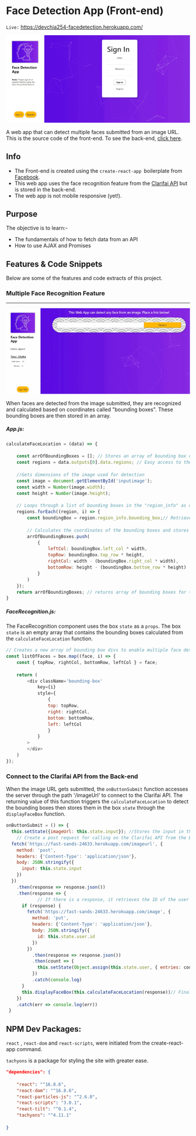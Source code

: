 # Face Detection App (Front-end)
`Live:` https://devchia254-facedetection.herokuapp.com/

![App Snapshot](./README_resources/gif-loginpage.gif)

A web app that can detect multiple faces submitted from an image URL. This is the source code of the front-end. To see the back-end, [click here](https://github.com/devchia254/facedetection-api).

## Info
- The Front-end is created using the `create-react-app `boilerplate from [Facebook](https://github.com/facebook/create-react-app).
- This web app uses the face recognition feature from the [Clarifai API](https://www.clarifai.com/models/face-detection-image-recognition-model-a403429f2ddf4b49b307e318f00e528b-detection) but is stored in the back-end.
- The web app is not mobile responsive (yet!).


## Purpose
The objective is to learn:-

- The fundamentals of how to fetch data from an API
- How to use AJAX and Promises

## Features & Code Snippets
Below are some of the features and code extracts of this project.

### Multiple Face Recognition Feature
---
![AJAX Fetching](./README_resources/gif-faceDetect.gif)

When faces are detected from the image submitted, they are recognized and calculated based on coordinates called "bounding boxes". These bounding boxes are then stored in an array. 

##### App.js:
```javascript
calculateFaceLocation = (data) => {

	const arrOfBoundingBoxes = []; // Stores an array of bounding box objects 
	const regions = data.outputs[0].data.regions; // Easy access to the bounding boxes once the faces has been detected from the image URL
	
	//Gets dimensions of the image used for detection
	const image = document.getElementById('inputimage');
	const width = Number(image.width);
	const height = Number(image.height);
	
	// Loops through a list of bounding boxes in the "region_info" as objects
	regions.forEach((region, i) => {
		const boundingBox = region.region_info.bounding_box;// Retrieve the coordinates of faces detected in the form of bounding boxes

		// Calculates the coordinates of the bounding boxes and stores them into an object, then pushes each object into an array
		arrOfBoundingBoxes.push(
			{
				leftCol: boundingBox.left_col * width,
				topRow: boundingBox.top_row * height,
				rightCol: width - (boundingBox.right_col * width),
				bottomRow: height - (boundingBox.bottom_row * height)
			}
		)
	});
	return arrOfBoundingBoxes; // returns array of bounding boxes for the function
}
```
##### FaceRecognition.js:
The FaceRecognition component uses the box `state` as a `props`. The box `state` is an empty array that contains the bounding boxes calculated from the `calculateFaceLocation` function.

```javascript
// Creates a new array of bounding box divs to enable multiple face detection
const listOfFaces = box.map((face, i) => {
	const { topRow, rightCol, bottomRow, leftCol } = face;
	
	return (
		<div className='bounding-box'
			key={i}
			style={
				{
				top: topRow,
				right: rightCol,
				bottom: bottomRow,
				left: leftCol
				}
			}
		>
		</div>
	)
});
```
### Connect to the Clarifai API from the Back-end
When the image URL gets submitted, the `onButtonSubmit` function accesses the server through the path '/imageUrl' to connect to the Clarifai API. The returning value of this function triggers the `calculateFaceLocation` to detect the bounding boxes then stores them in the box `state` through the `displayFaceBox` function.

```javascript
onButtonSubmit = () => {
  this.setState({imageUrl: this.state.input}); //Stores the input in the imageUrl state
	// Create a post request for calling on the Clarifai API from the Back-end when the imageURL has been submitted
  fetch('https://fast-sands-24633.herokuapp.com/imageurl', {
    method: 'post',
    headers: {'Content-Type': 'application/json'},
    body: JSON.stringify({
      input: this.state.input
    })
  })
    .then(response => response.json())
    .then(response => {
			// If there is a response, it retrieves the ID of the user who submitted an image then increments the total entry of image submitted by that user.
      if (response) {
        fetch('https://fast-sands-24633.herokuapp.com/image', {
          method: 'put',
          headers: {'Content-Type': 'application/json'},
          body: JSON.stringify({
            id: this.state.user.id
          })
        })
          .then(response => response.json())
          .then(count => {
            this.setState(Object.assign(this.state.user, { entries: count }))
          })
          .catch(console.log)
      }
      this.displayFaceBox(this.calculateFaceLocation(response))// Finally stores the bounding boxes objects into box state, once all above is parsed
    })
    .catch(err => console.log(err))
 }
```

## NPM Dev Packages:

`react` , `react-dom` and `react-scripts`, were initiated from the create-react-app command.

`tachyons` is a package for styling the site with greater ease.


```json
"dependencies": {

    "react": "^16.8.6",
    "react-dom": "^16.8.6",
    "react-particles-js": "^2.6.0",
    "react-scripts": "3.0.1",
    "react-tilt": "^0.1.4",
    "tachyons": "^4.11.1"

}
```
